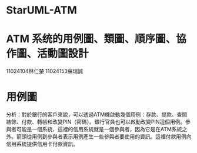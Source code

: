 # StarUML-ATM

# ATM 系统的用例圖、類圖、順序圖、協作圖、活動圖設計

11024104林仁楚  11024153蘇瑞誠

# 用例圖

分析：對於銀行的客戶來說，可以透過ATM機啟動幾個用例：存款、提款、查閱結餘、付款、轉帳和改變PIN（密碼）。銀行官員也可以啟動改變PIN這個用例。參與者可能是一個系統，這裡的信用系統就是一個參與者，因為它是在ATM系統之外。箭頭從用例到參與者表示用例產生一些參與者要使用的資訊。這裡付款用例向信用系統提供信用卡付款資訊。
